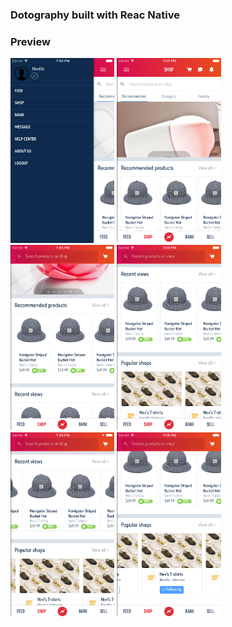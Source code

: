 ### Dotography built with Reac Native

### Preview
<div style="display:inline">
<img src="https://github.com/Eagle19243/Dotography-React-Native/blob/master/screenshot/Simulator%20Screen%20Shot%2008%20May%202017%2019.05.18.png" width="33%">
<img src="https://github.com/Eagle19243/Dotography-React-Native/blob/master/screenshot/Simulator%20Screen%20Shot%2008%20May%202017%2019.02.14.png" width="33%">
<img src="https://github.com/Eagle19243/Dotography-React-Native/blob/master/screenshot/Simulator%20Screen%20Shot%2008%20May%202017%2019.03.19.png" width="33%">
</div>
<img src="https://github.com/Eagle19243/Dotography-React-Native/blob/master/screenshot/Simulator%20Screen%20Shot%2008%20May%202017%2019.03.38.png" width="33%">
<img src="https://github.com/Eagle19243/Dotography-React-Native/blob/master/screenshot/Simulator%20Screen%20Shot%2008%20May%202017%2019.03.47.png" width="33%">
<img src="https://github.com/Eagle19243/Dotography-React-Native/blob/master/screenshot/Simulator%20Screen%20Shot%2008%20May%202017%2019.05.08.png" width="33%">
